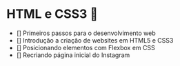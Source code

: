 # HTML e CSS3 :robot:
- [] Primeiros passos para o desenvolvimento web
- [] Introdução a criação de websites em HTML5 e CSS3
- [] Posicionando elementos com Flexbox em CSS
- [] Recriando página inicial do Instagram



